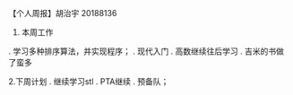 【个人周报】胡治宇 20188136
1.  本周工作

. 学习多种排序算法，并实现程序；
. 现代入门
. 高数继续往后学习
. 吉米的书做了蛮多
  
2.下周计划
. 继续学习stl
. PTA继续
. 预备队；  
